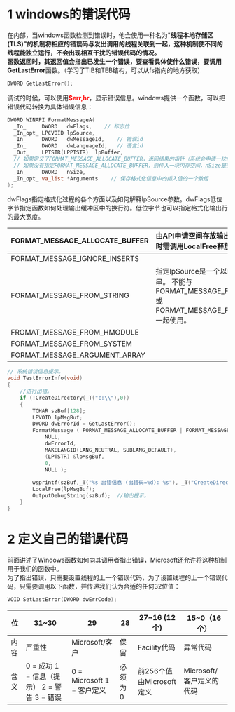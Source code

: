 # 1 windows的错误代码

在内部，当windows函数检测到错误时，他会使用一种名为"**线程本地存储区(TLS)"**的机制将相应的错误码与发出调用的线程关联到一起，这种机制使不同的线程能独立运行，不会出现相互干扰的错误代码的情况。  
函数返回时，其返回值会指出已发生一个错误，要查看具体使什么错误，要调用**GetLastError**函数。（学习了TIB和TEB结构，可以从fs指向的地方获取）  

```c
DWORD GetLastError();
```

调试的时候，可以使用<font color=red>**$err,hr**</font>，显示错误信息。windows提供一个函数，可以把错误代码转换为具体错误信息：  
```c
DWORD WINAPI FormatMessageA(
  _In_     DWORD   dwFlags,    // 标志位
  _In_opt_ LPCVOID lpSource,
  _In_     DWORD   dwMessageId,    // 错误id
  _In_     DWORD   dwLanguageId,   // 语言id
  _Out_    LPTSTR(LPPTSTR)  lpBuffer,       
  // 如果定义了FORMAT_MESSAGE_ALLOCATE_BUFFER，返回结果的指针（系统会申请一块内存保存结果）,传参是指针的指针
  // 如果没有指定FORMAT_MESSAGE_ALLOCATE_BUFFER，则传入一块内存空间，nSize是空间的大小
  _In_     DWORD   nSize,          
  _In_opt_ va_list *Arguments    // 保存格式化信息中的插入值的一个数组
);
```

dwFlags指定格式化过程的各个方面以及如何解释lpSource参数。dwFlags低位字节指定函数如何处理输出缓冲区中的换行符。低位字节也可以指定格式化输出行的最大宽度。  

| FORMAT_MESSAGE_ALLOCATE_BUFFER | 由API申请空间存放输出消息，当不需要时需调用LocalFree释放 |
| ------------------------------ | :----------------------------------------------------------- |
| FORMAT_MESSAGE_IGNORE_INSERTS  |  |
| FORMAT_MESSAGE_FROM_STRING     | 指定lpSource是一个以NULL结尾的字符串。 不能与FORMAT_MESSAGE_FROM_HMODULE或FORMAT_MESSAGE_FROM_SYSTEM一起使用。 |
| FROMAT_MESSAGE_FROM_HMODULE    |  |
| FORMAT_MESSAGE_FROM_SYSTEM     |  |
| FORMAT_MESSAGE_ARGUMENT_ARRAY  |  |

 

```c
// 系统错误信息提示。
void TestErrorInfo(void)
{
    //进行出错。
    if (!CreateDirectory(_T("c:\\"),0))
    {
        TCHAR szBuf[128];
        LPVOID lpMsgBuf;
        DWORD dwErrorId = GetLastError();
        FormatMessage ( FORMAT_MESSAGE_ALLOCATE_BUFFER | FORMAT_MESSAGE_FROM_SYSTEM,
            NULL,
            dwErrorId,
            MAKELANGID(LANG_NEUTRAL, SUBLANG_DEFAULT),
            (LPTSTR) &lpMsgBuf,
            0, 
            NULL );
        
        wsprintf(szBuf,_T("%s 出错信息 (出错码=%d): %s"), _T("CreateDirectory"), dwErrorId, lpMsgBuf);
        LocalFree(lpMsgBuf);  
        OutputDebugString(szBuf);  //输出提示。
    }
}
```



# 2 定义自己的错误代码

前面讲述了Windows函数如何向其调用者指出错误，Microsoft还允许将这种机制用于我们的函数中。  
为了指出错误，只需要设置线程的上一个错误代码，为了设置线程的上一个错误代码，只需要调用以下函数，并传递我们认为合适的任何32位值：  

```c
VOID SetLastError(DWORD dwErrCode);
```

| 位   | 31~30                                       | 29                         | 28      | 27~16 (12个)             | 15~0（16个）             |
| ---- | ------------------------------------------- | -------------------------- | ------- | ------------------------ | ------------------------ |
| 内容 | 严重性                                      | Microsoft/客户             | 保留    | Facility代码             | 异常代码                 |
| 含义 | 0 = 成功 1 = 信息（提示） 2 = 警告 3 = 错误 | 0 = Microsoft 1 = 客户定义 | 必须为0 | 前256个值由Microsoft定义 | Microsoft/客户定义的代码 |


